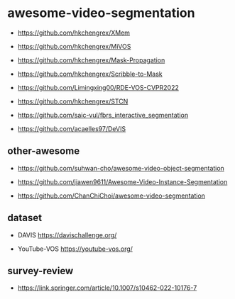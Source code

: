 # awesome-video-segmentation


- https://github.com/hkchengrex/XMem

- https://github.com/hkchengrex/MiVOS

- https://github.com/hkchengrex/Mask-Propagation

- https://github.com/hkchengrex/Scribble-to-Mask

- https://github.com/Limingxing00/RDE-VOS-CVPR2022

- https://github.com/hkchengrex/STCN

- https://github.com/saic-vul/fbrs_interactive_segmentation

- https://github.com/acaelles97/DeVIS


## other-awesome

- https://github.com/suhwan-cho/awesome-video-object-segmentation

- https://github.com/jiawen9611/Awesome-Video-Instance-Segmentation

- https://github.com/ChanChiChoi/awesome-video-segmentation


## dataset

- DAVIS https://davischallenge.org/

- YouTube-VOS https://youtube-vos.org/

## survey-review

- https://link.springer.com/article/10.1007/s10462-022-10176-7



